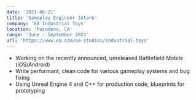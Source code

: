 ```yaml
---
date: '2021-06-21'
title: 'Gameplay Engineer Intern'
company: 'EA Industrial Toys'
location: 'Pasadena, CA'
range: 'June - September 2021'
url: 'https://www.ea.com/ea-studios/industrial-toys'
---
```


- Working on the recently announced, unreleased Battlefield Mobile (iOS/Android)
- Write performant, clean code for various gameplay systems and bug fixing
- Using Unreal Engine 4 and C++ for production code, blueprints for prototyping

